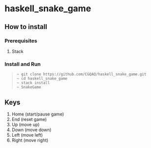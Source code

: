 # haskell_snake_game

## How to install
### Prerequisites
1. Stack

### Install and Run
> `~ git clone https://github.com/CGQAQ/haskell_snake_game.git`\
> `~ cd haskell_snake_game`\
> `~ stack install`\
> `~ SnakeGame`

 
## Keys
1. Home     (start/pause game)
2. End      (reset game)
3. Up       (move up)
4. Down     (move down)
5. Left     (move left)
6. Right    (move right)